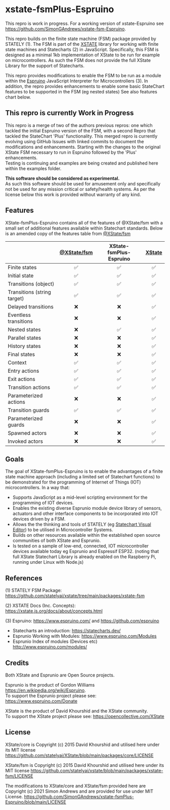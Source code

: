 # xstate-fsmPlus-Espruino

This repro is work in progress.  For a working version of xstate-Espruino see https://github.com/SimonGAndrews/xstate-fsm-Espruino.

This repro builds on the finite state machine (FSM) package provided by STATELY  (1).
The FSM is part of the [XSTATE](https://xstate.js.org/) library for working with finite state machines
and Statecharts (2) in JavaScript.
Specifically, this FSM is designed as a minimal 1kb implementation of XState to be run for example on microcontrollers.
As such the FSM does not provide the full XState Library for the support of Statecharts. 

This repro provides modifications to enable the FSM to be run as a module within the [Espruino](<https://www.espruino.com/>) JavaScript Interpreter for Microcontrollers (3).  In addition, the repro provides enhancements to enable some basic StateChart features to be supported in the FSM (eg nested states) See also features chart below.

## This repro is currently Work in Progress

This repro is a merge of two of the authors previous repros: one which tackled the initial Espruino version of the FSM, with a second Repro
that tackled the StateChart 'Plus' functionality.
This merged repro is currently evolving using GitHub Issues with linked commits to document the modifications and enhancements. Starting with the changes to the original XState FSM necessary to run in Espruino followed by the 'Plus' enhancements.  
Testing is continuing and examples are being created and published here within the examples folder.

**This software should be considered as experimental.**  
As such this software should be used for amusement only and specifically not be used for any mission critical or safety/health systems.    As per the license below this work is provided without warranty of any kind.

## Features

XState-fsmPlus-Espruino contains all of the features of @XState/fsm with a small set of additional features available within Statechart standards.  Below is an amended copy of the features table from [@XState/fsm](https://github.com/statelyai/xstate/tree/main/packages/xstate-fsm)

|                             | [@XState/fsm](https://github.com/statelyai/xstate/tree/main/packages/xstate-fsm)| **XState-fsmPlus-Espruino**  |[XState](https://github.com/statelyai/XState)   |
| --------------------------- | :-------------: | :----------------:  |:---------------------------------------------: |
| Finite states               |       ✅        |        ✅           |                   ✅                          |
| Initial state               |       ✅        |        ✅           |                   ✅                          |
| Transitions (object)        |       ✅        |        ✅           |                   ✅                          |
| Transitions (string target) |       ✅        |        ✅           |                   ✅                          |
| Delayed transitions         |       ❌        |        ❌           |                   ✅                          |
| Eventless transitions       |       ❌        |        ❌           |                   ✅                          |
| Nested states               |       ❌        |        ✅           |                   ✅                          |
| Parallel states             |       ❌        |        ❌           |                   ✅                          |
| History states              |       ❌        |        ❌           |                   ✅                          |
| Final states                |       ❌        |        ❌           |                   ✅                          |
| Context                     |       ✅        |        ✅           |                   ✅                          |
| Entry actions               |       ✅        |        ✅           |                   ✅                          |
| Exit actions                |       ✅        |        ✅           |                   ✅                          |
| Transition actions          |       ✅        |        ✅           |                   ✅                          |
| Parameterized actions       |       ❌        |        ❌           |                   ✅                          |
| Transition guards           |       ✅        |        ✅           |                   ✅                          |
| Parameterized guards        |       ❌        |        ❌           |                   ✅                          |
| Spawned actors              |       ❌        |        ❌           |                   ✅                          |
| Invoked actors              |       ❌        |        ❌           |                   ✅                          |

## Goals

The goal of XState-fsmPlus-Espruino is to enable the advantages of a finite state machine approach (including a limited set of Statechart functions) to be demonstrated for the programming of Internet of Things (IOT) microcontrollers.  In a way that:

* Supports JavaScript as a mid-level scripting environment for the programming of IOT devices.
* Enables the existing diverse Esprunio module device library of sensors, actuators and other interface components to be incorporated into IOT devices driven by a FSM.
* Allows the the thinking and tools of STATELY (eg [Statechart Visual Editor](https://stately.ai/)) to be utilised in Microcontroller Systems.
* Builds on other resources available within the established open source communities of both XState and Esprunio.
* Is tested on a sample of low-end, connected, IOT microcontroller devices available today eg Esprunio and Espressif ESP32.  (noting that full XState Statechart Library is already enabled on the Raspberry Pi, running under Linux with Node.js)

## References

(1) STATELY FSM Package: <https://github.com/statelyai/xstate/tree/main/packages/xstate-fsm>

(2) XSTATE Docs (Inc. Concepts): <https://xstate.js.org/docs/about/concepts.html>

(3) Espruino:  <https://www.espruino.com/> and <https://github.com/espruino>

* Statecharts an introduction: <https://statecharts.dev/>
* Esprunio Working with Modules: <https://www.espruino.com/Modules>
* Esprunio Index of modules (Devices etc) <http://www.espruino.com/modules/>

## Credits

Both XState and Esprunio are Open Source projects.

Esprunio is the product of Gordon Williams <https://en.wikipedia.org/wiki/Espruino>.  
To support the Esprunio project please see: <https://www.espruino.com/Donate>

XState is the product of David Khourshid and the XState community.  
To support the XState project please see: <https://opencollective.com/XState>

## License

XState/core is Copyright (c) 2015 David Khourshid and utilised here under its MIT license <https://github.com/statelyai/XState/blob/main/packages/core/LICENSE>

XState/fsm is Copyright (c) 2015 David Khourshid and utilised here under its MIT license
<https://github.com/statelyai/xstate/blob/main/packages/xstate-fsm/LICENSE>

The modifications to XState/core and XState/fsm provided here are Copyright (c) 2021 Simon Andrews and are provided for use under MIT License. <https://github.com/SimonGAndrews/xstate-fsmPlus-Espruino/blob/main/LICENSE>
